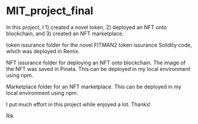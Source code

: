 # MIT_project_final
In this project, I 1) created a novel token, 2) deployed an NFT onto blockchain, and 3) created an NFT marketplace.

token issurance folder for the novel FITMAN2 token issurance Solidity code, which was deployed in Remix.

NFT issurance folder for deploying an NFT onto blockchain. The image of the NFT was saved in Pinata. This can be deployed in my local environment using npm.

Marketplace folder for an NFT marketplace. This can be deployed in my local environment using npm.

I put much effort in this project while enjoyed a lot. Thanks!

Rik
